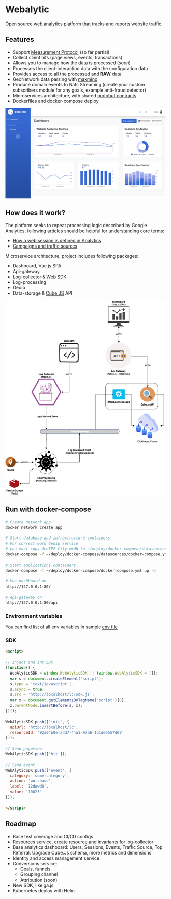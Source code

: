 # Webalytic

Open source web analytics platform that tracks and reports website traffic. 

## Features 

- Support [Measurement Protocol](https://developers.google.com/analytics/devguides/collection/protocol/v1?hl=ru) (so far partial)
- Collect client hits (page views, events, transactions)
- Allows you to manage how the data is processed (*soon*)
- Processes the client-interaction data with the configuration data 
- Provides access to all the processed and **RAW** data
- GeoNetwork data parsing with [maxmind](https://www.maxmind.com)
- Produce domain events to Nats Streaming (create your custom subscribers module for any goals, example anti-fraud detector)
- Microservices architecture, with shared [protobuf contracts](https://github.com/webalytic/protorepo)
- Dockerfiles and docker-compose deploy

<img src="./docs/dashboard.jpg" width="800">

## How does it work?

The platform seeks to repeat processing logic described by Google Analytics, following articles should be helpful for understanding core terms:

- [How a web session is defined in Analytics](https://support.google.com/analytics/answer/2731565?hl=en)
- [Campaigns and traffic sources](https://support.google.com/analytics/answer/6205762?hl=en)

Microservice architecture, project includes following packages:
  - Dashboard, Vue.js SPA
  - Api-gateway
  - Log-collector & Web SDK
  - Log-processing
  - Geoip
  - Data-storage & [Cube.JS](https://cube.dev/) API 

  <img src="./docs/WebAlyticMicroservices.jpg" width="800">

## Run with docker-compose

```bash
# Create network app 
docker network create app

# Start database and infrastructure containers
# For correct work Geoip service 
# you must copy GeoIP2-City.mmdb to ~/deploy/docker-compose/datasources/maxmind
docker-compose -f ~/deploy/docker-compose/datasources/docker-compose.yml up -d

# Start applications containers
docker-compose -f ~/deploy/docker-compose/docker-compose.yml up -d

# Vue dashboard on
http://127.0.0.1:80/

# Api-gateway on
http://127.0.0.1:80/api
```

### Environment variables

You can find list of all env variables in sample [env file](./deploy/docker-compose/.env)

### SDK

```html
<script>

// Inject and int SDK
(function() {
  WebAlyticSDK = window.WebAlyticSDK || (window.WebAlyticSDK = []);
  var s = document.createElement('script');
  s.type = 'text/javascript';
  s.async = true;
  s.src = 'http://localhost/lc/sdk.js';
  var x = document.getElementsByTagName('script')[0];
  x.parentNode.insertBefore(s, x);
})();

WebAlyticSDK.push(['init', { 
  apiUrl: 'http://localhost/lc',
  resourceId: '92a04b0e-add7-44a1-97a6-131dee557d69'
}]);

// Send pageview
WebAlyticSDK.push(['hit']);

// Send event
WebAlyticSDK.push(['event', {
  category: 'some-category',
  action: 'purchase',
  label: '12dawd0',
  value: '10023'
}]);

</script>
```

## Roadmap

- Base test coverage and CI/CD configs
- Resources service, create resource and invariants for log-collector
- Base analytics dashboard: Users, Sessions, Events, Traffic Source, Top Referral. Upgrade Cube.Js schema, more metrics and dimensions
- Identity and access management service
- Conversions service: 
  - Goals, funnels
  - Grouping channel
  - Attribution (soon)
- New SDK, like ga.js
- Kubernetes deploy with Helm